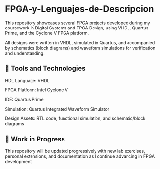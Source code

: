 # FPGA-y-Lenguajes-de-Descripcion

This repository showcases several FPGA projects developed during my coursework in Digital Systems and FPGA Design, using VHDL, Quartus Prime, and the Cyclone V FPGA platform.

All designs were written in VHDL, simulated in Quartus, and accompanied by schematics (block diagrams) and waveform simulations for verification and understanding.

## 🔧 Tools and Technologies
HDL Language: VHDL

FPGA Platform: Intel Cyclone V

IDE: Quartus Prime

Simulation: Quartus Integrated Waveform Simulator

Design Assets: RTL code, functional simulation, and schematic/block diagrams


## 🚀 Work in Progress
This repository will be updated progressively with new lab exercises, personal extensions, and documentation as I continue advancing in FPGA development.
